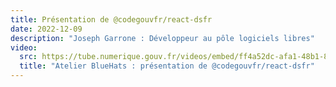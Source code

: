 ```yaml
---
title: Présentation de @codegouvfr/react-dsfr
date: 2022-12-09
description: "Joseph Garrone : Développeur au pôle logiciels libres"
video:
  src: https://tube.numerique.gouv.fr/videos/embed/ff4a52dc-afa1-48b1-8581-e2566ef8d63a
  title: "Atelier BlueHats : présentation de @codegouvfr/react-dsfr"
---
```

